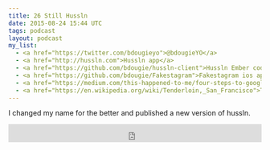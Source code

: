 ```yaml
---
title: 26 Still Hussln
date: 2015-08-24 15:44 UTC
tags: podcast
layout: podcast
my_list:
  - <a href="https://twitter.com/bdougieyo">@bdougieYO</a>
  - <a href="http://hussln.com">Hussln app</a>
  - <a href="https://github.com/bdougie/hussln-client">Hussln Ember code</a>
  - <a href="https://github.com/bdougie/Fakestagram">Fakestagram ios app</a>
  - <a href="https://medium.com/this-happened-to-me/four-steps-to-google-without-a-degree-8f381aa6bd5e">Four Steps to Google, Without a Degree</a>
  - <a href="https://en.wikipedia.org/wiki/Tenderloin,_San_Francisco">Tenerloin</a>
---
```

I changed my name for the better and published a new version of hussln.

<iframe frameborder='0' height='36px' scrolling='no' seamless src='https://simplecast.fm/e/16009?style=light' width='100%'></iframe>
